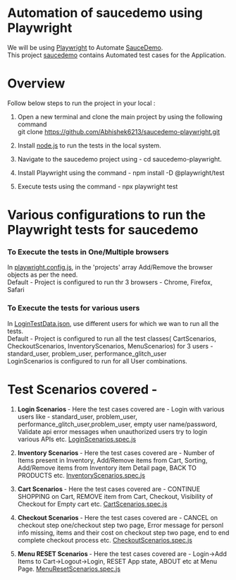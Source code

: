 # Automation of saucedemo using Playwright

We will be using [Playwright](https://playwright.dev/) to Automate [SauceDemo](https://www.saucedemo.com/). <br/>
This project [saucedemo](https://github.com/Abhishek6213/saucedemo-playwright) contains Automated test cases for the Application.

# Overview

Follow below steps to run the project in your local :

1. Open a new terminal and clone the main project by using the following command
   <br/> git clone https://github.com/Abhishek6213/saucedemo-playwright.git
   
2. Install [node.js](https://nodejs.org/en/) to run the tests in the local system.

3. Navigate to the saucedemo project using - cd saucedemo-playwright.

4. Install Playwright using the command - npm install -D @playwright/test

5. Execute tests using the command - npx playwright test


# Various configurations to run the Playwright tests for saucedemo <br/>

<h3> To Execute the tests in One/Multiple browsers </h3> 

In [playwright.config.js](https://github.com/Abhishek6213/saucedemo-playwright/blob/main/playwright.config.js), in the 'projects' array Add/Remove the browser objects as per the need. <br/>
Default - Project is configured to run thr 3 browsers - Chrome, Firefox, Safari

<h3> To Execute the tests for various users </h3> 

In [LoginTestData.json](https://github.com/Abhishek6213/saucedemo-playwright/blob/main/utils/LoginTestData.json), use different users for which we wan to run all the tests. <br/>
Default - Project is configured to run all the test classes( CartScenarios, CheckoutScenarios, InventoryScenarios, MenuScenarios) for 3 users - standard_user, problem_user, performance_glitch_user <br/>
LoginScenarios is configured to run for all User combinations.

# Test Scenarios covered - 

1. <b> Login Scenarios </b> - Here the test cases covered are - Login with various users like - standard_user, problem_user, performance_glitch_user,problem_user, empty user name/password, Validate api error messages when unauthorized users try to login various APIs etc. [LoginScenarios.spec.js](https://github.com/Abhishek6213/saucedemo-playwright/blob/main/tests/LoginScenarios.spec.js)

2. <b> Inventory Scenarios </b> - Here the test cases covered are - Number of Items present in Inventory, Add/Remove items from Cart, Sorting, Add/Remove items from Inventory item Detail page, BACK TO PRODUCTS etc. [InventoryScenarios.spec.js](https://github.com/Abhishek6213/saucedemo-playwright/blob/main/tests/InventoryScenarios.spec.js)

3. <b> Cart Scenarios </b> - Here the test cases covered are - CONTINUE SHOPPING on Cart, REMOVE item from Cart, Checkout, Visibility of Checkout for Empty cart etc. [CartScenarios.spec.js](https://github.com/Abhishek6213/saucedemo-playwright/blob/main/tests/CartScenarios.spec.js)

4. <b> Checkout Scenarios </b> - Here the test cases covered are - CANCEL on checkout step one/checkout step two page, Error message for personl info missing, items and their cost on checkout step two page, end to end complete checkout process etc. [CheckoutScenarios.spec.js](https://github.com/Abhishek6213/saucedemo-playwright/blob/main/tests/CheckoutScenarios.spec.js)

5. <b> Menu RESET Scenarios </b> - Here the test cases covered are - Login->Add Items to Cart->Logout->Login, RESET App state, ABOUT etc at Menu Page. [MenuResetScenarios.spec.js](https://github.com/Abhishek6213/saucedemo-playwright/blob/main/tests/MenuResetScenarios.spec.js)






